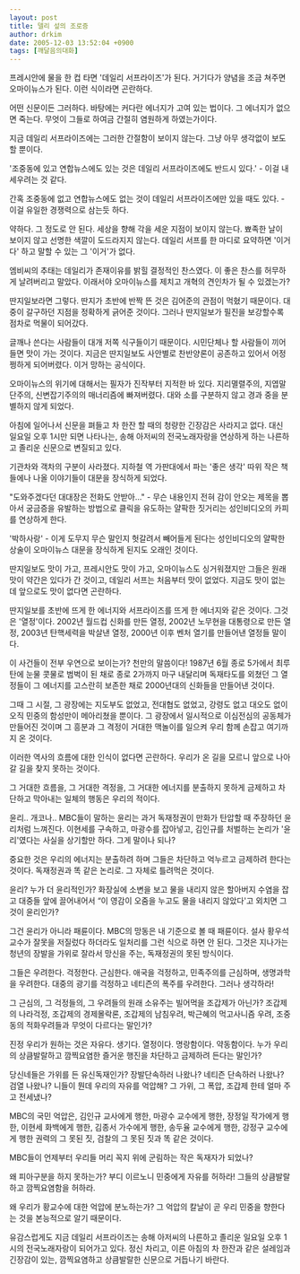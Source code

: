 ```yaml
---
layout: post
title: 델리 섶의 조로증
author: drkim
date: 2005-12-03 13:52:04 +0900
tags: [깨달음의대화]
---
```

프레시안에 물을 한 컵 타면 '데일리 서프라이즈'가 된다. 거기다가 양념을 조금 쳐주면 오마이뉴스가 된다. 이런 식이라면 곤란하다. 
  

  
어떤 신문이든 그러하다. 바탕에는 커다란 에너지가 고여 있는 법이다. 그 에너지가 없으면 죽는다. 무엇이 그들로 하여금 간절히 염원하게 하였는가이다. 
  

  
지금 데일리 서프라이즈에는 그러한 간절함이 보이지 않는다. 그냥 아무 생각없이 보도할 뿐이다. 
  

  
'조중동에 있고 연합뉴스에도 있는 것은 데일리 서프라이즈에도 반드시 있다.' - 이걸 내세우려는 것 같다. 
  

  
간혹 조중동에 없고 연합뉴스에도 없는 것이 데일리 서프라이즈에만 있을 때도 있다. - 이걸 유일한 경쟁력으로 삼는듯 하다. 
  

  
약하다. 그 정도로 안 된다. 세상을 향해 각을 세운 지점이 보이지 않는다. 뾰족한 날이 보이지 않고 선명한 색깔이 도드라지지 않는다. 데일리 서프를 한 마디로 요약하면 '이거다' 하고 말할 수 있는 그 '이거'가 없다. 
  

  
엠비씨의 추태는 데일리가 존재이유를 밝힐 결정적인 찬스였다. 이 좋은 찬스를 허무하게 날려버리고 말았다. 이래서야 오마이뉴스를 제치고 개혁의 견인차가 될 수 있겠는가?
  

  
딴지일보라면 그렇다. 딴지가 초반에 반짝 뜬 것은 김어준의 관점이 먹혔기 때문이다. 대중이 갈구하던 지점을 정확하게 긁어준 것이다. 그러나 딴지일보가 필진을 보강할수록 점차로 먹물이 되어갔다. 
  

  
글깨나 쓴다는 사람들이 대개 저쪽 식구들이기 때문이다. 시민단체나 할 사람들이 끼어들면 맛이 가는 것이다. 지금은 딴지일보도 사안별로 찬반양론이 공존하고 있어서 어정쩡하게 되어버렸다. 이거 망하는 공식이다. 
  

  
오마이뉴스의 위기에 대해서는 필자가 진작부터 지적한 바 있다. 지리멸렬주의, 지엽말단주의, 신변잡기주의의 매너리즘에 빠져버렸다. 대와 소를 구분하지 않고 경과 중을 분별하지 않게 되었다. 
  

  
아침에 일어나서 신문을 펴들고 차 한잔 할 때의 청량한 긴장감은 사라지고 없다. 대신 일요일 오후 1시만 되면 나타나는, 송해 아저씨의 전국노래자랑을 연상하게 하는 나른하고 졸리운 신문으로 변질되고 있다. 
  

  
기관차와 객차의 구분이 사라졌다. 지하철 역 가판대에서 파는 '좋은 생각' 따위 작은 책들에나 나올 이야기들이 대문을 장식하게 되었다. 
  

  
"도와주겠다던 대대장은 전화도 안받아..." - 무슨 내용인지 전혀 감이 안오는 제목을 뽑아서 궁금증을 유발하는 방법으로 클릭을 유도하는 얄팍한 짓거리는 성인비디오의 카피를 연상하게 한다. 
  

  
'박하사랑' - 이게 도무지 무슨 말인지 헛갈려서 빼어들게 된다는 성인비디오의 얄팍한 상술이 오마이뉴스 대문을 장식하게 된지도 오래인 것이다. 
  

  
딴지일보도 맛이 가고, 프레시안도 맛이 가고, 오마이뉴스도 싱거워졌지만 그들은 원래 맛이 약간은 있다가 간 것이고, 데일리 서프는 처음부터 맛이 없었다. 지금도 맛이 없는데 앞으로도 맛이 없다면 곤란하다. 
  

  
딴지일보를 초반에 뜨게 한 에너지와 서프라이즈를 뜨게 한 에너지와 같은 것이다. 그것은 '열정'이다. 2002년 월드컵 신화를 만든 열정, 2002년 노무현을 대통령으로 만든 열정, 2003년 탄핵세력을 박살낸 열정, 2000년 이후 벤처 열기를 만들어낸 열정들 말이다. 
  

  
이 사건들이 전부 우연으로 보이는가? 천만의 말씀이다! 1987년 6월 종로 5가에서 최루탄에 눈물 콧물로 범벅이 된 채로 종로 2가까지 마구 내달리며 독재타도를 외쳤던 그 열정들이 그 에너지를 고스란히 보존한 채로 2000년대의 신화들을 만들어낸 것이다. 
  

  
그때 그 시절, 그 광장에는 지도부도 없었고, 전대협도 없었고, 강령도 없고 대오도 없이 오직 민중의 함성만이 메아리쳤을 뿐이다. 그 광장에서 일시적으로 이심전심의 공동체가 만들어진 것이며 그 흥분과 그 격정이 거대한 맥놀이를 일으켜 우리 함께 손잡고 여기까지 온 것이다. 
  

  
이러한 역사의 흐름에 대한 인식이 없다면 곤란하다. 우리가 온 길을 모르니 앞으로 나아갈 길을 찾지 못하는 것이다. 
  

  
그 거대한 흐름을, 그 거대한 격정을, 그 거대한 에너지를 분출하지 못하게 금제하고 차단하고 막아내는 일체의 행동은 우리의 적이다. 
  

  
윤리.. 개코나.. MBC들이 말하는 윤리는 과거 독재정권이 만화가 탄압할 때 주장하던 윤리처럼 느껴진다. 이현세를 구속하고, 마광수를 잡아넣고, 김인규를 처벌하는 논리가 '윤리'였다는 사실을 상기할만 하다. 그게 말이나 되나?
  

  
중요한 것은 우리의 에너지는 분출하려 하며 그들은 차단하고 억누르고 금제하려 한다는 것이다. 독재정권과 똑 같은 논리로. 그 자체로 틀려먹은 것이다. 
  

  
윤리? 누가 더 윤리적인가? 화장실에 소변을 보고 물을 내리지 않은 할아버지 수염을 잡고 대중들 앞에 끌어내어서 “이 영감이 오줌을 누고도 물을 내리지 않았다'고 외치면 그것이 윤리인가? 
  

  
그건 윤리가 아니라 패륜이다. MBC의 망동은 내 기준으로 볼 때 패륜이다. 설사 황우석 교수가 잘못을 저질렀다 하더라도 일처리를 그런 식으로 하면 안 된다. 그것은 지나가는 청년의 장발을 가위로 잘라서 망신을 주는, 독재정권의 못된 방식이다. 
  

  
그들은 우려한다. 걱정한다. 근심한다. 애국을 걱정하고, 민족주의를 근심하며, 생명과학을 우려한다. 대중의 광기를 걱정하고 네티즌의 폭주를 우려한다. 그러나 생각하라!
  

  
그 근심의, 그 걱정들의, 그 우려들의 원래 소유주는 빌어먹을 조갑제가 아닌가? 조갑제의 나라걱정, 조갑제의 경제몰락론, 조갑제의 남침우려, 박근혜의 먹고사니즘 우려, 조중동의 적화우려들과 무엇이 다르다는 말인가?
  

  
진정 우리가 원하는 것은 자유다. 생기다. 열정이다. 명랑함이다. 약동함이다. 누가 우리의 상큼발랄하고 깜찍요염한 즐거운 행진을 차단하고 금제하려 든다는 말인가?
  

  
당신네들은 가위를 든 유신독재인가? 장발단속하러 나왔나? 네티즌 단속하러 나왔나? 검열 나왔나? 니들이 뭔데 우리의 자유를 억압해? 그 가위, 그 폭압, 조갑제 한테 얼마 주고 전세냈나?
  

  
MBC의 국민 억압은, 김인규 교사에게 행한, 마광수 교수에게 행한, 장정일 작가에게 행한, 이현세 화백에게 행한, 김종서 가수에게 행한, 송두율 교수에게 행한, 강정구 교수에게 행한 권력의 그 못된 짓, 검찰의 그 못된 짓과 똑 같은 것이다.
  

  
MBC들이 언제부터 우리들 머리 꼭지 위에 군림하는 작은 독재자가 되었나?
  

  
왜 피아구분을 하지 못하는가? 부디 이르노니 민중에게 자유를 허하라! 그들의 상큼발랄하고 깜찍요염함을 허하라. 
  

  
왜 우리가 황교수에 대한 억압에 분노하는가? 그 억압의 칼날이 곧 우리 민중을 향한다는 것을 본능적으로 알기 때문이다. 
  

  
유감스럽게도 지금 데일리 서프라이즈는 송해 아저씨의 나른하고 졸리운 일요일 오후 1시의 전국노래자랑이 되어가고 있다. 정신 차리고, 이른 아침의 차 한잔과 같은 설레임과 긴장감이 있는, 깜찍요염하고 상큼발랄한 신문으로 거듭나기 바란다.